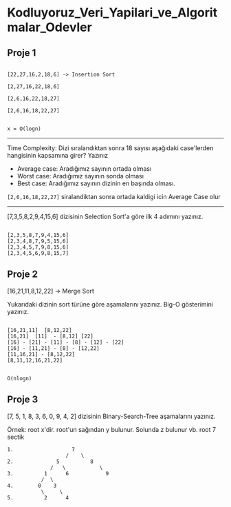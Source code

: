 # Kodluyoruz_Veri_Yapilari_ve_Algoritmalar_Odevler

## Proje 1

```

[22,27,16,2,18,6] -> Insertion Sort

[2,27,16,22,18,6]

[2,6,16,22,18,27]

[2,6,16,18,22,27]


x = O(logn)

```
--------
Time Complexity: Dizi sıralandıktan sonra 18 sayısı aşağıdaki case'lerden hangisinin kapsamına girer? Yazınız

* Average case: Aradığımız sayının ortada olması
* Worst case: Aradığımız sayının sonda olması
* Best case: Aradığımız sayının dizinin en başında olması.

```[2,6,16,18,22,27]``` 
siralandiktan sonra ortada kaldigi icin Average Case olur


---------

[7,3,5,8,2,9,4,15,6] dizisinin Selection Sort'a göre ilk 4 adımını yazınız.
```

[2,3,5,8,7,9,4,15,6]
[2,3,4,8,7,9,5,15,6]
[2,3,4,5,7,9,8,15,6]
[2,3,4,5,6,9,8,15,7]
```


## Proje 2


[16,21,11,8,12,22] -> Merge Sort

Yukarıdaki dizinin sort türüne göre aşamalarını yazınız.
Big-O gösterimini yazınız.
```

[16,21,11]  [8,12,22]
[16,21]  [11]  - [8,12] [22]
[16] - [21] - [11] - [8] - [12] - [22]
[16] - [11,21] - [8] - [12,22]
[11,16,21] - [8,12,22]
[8,11,12,16,21,22]


O(nlogn)

```

## Proje 3
[7, 5, 1, 8, 3, 6, 0, 9, 4, 2] dizisinin Binary-Search-Tree aşamalarını yazınız.

Örnek: root x'dir. root'un sağından y bulunur. Solunda z bulunur vb.
 root 7 sectik
 ```
 1.                   7
                    /    \
 2.              5          8
               /   \           \
 3.          1      6            9
            /  \
 4.        0    3
            \     \
 5.          2      4
 
 
 
 ```










